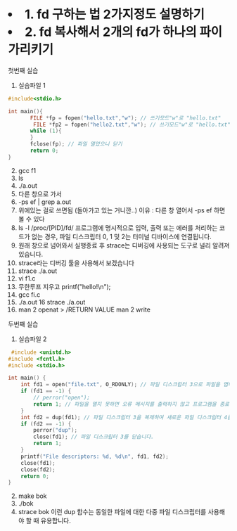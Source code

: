 <h1>
  <li> 1. fd 구하는 법 2가지정도 설명하기</li>
  <li> 2. fd 복사해서 2개의 fd가 하나의 파이 가리키기</li>
</h1>

첫번째 실습
1. 실습파일 1

 ```c
#include<stdio.h>

int main(){
        FILE *fp = fopen("hello.txt","w"); // 쓰기모드"w"로 "hello.txt"
         FILE *fp2 = fopen("hello2.txt","w"); // 쓰기모드"w"로 "hello.txt"
        while (1){
        }
        fclose(fp); // 파일 열었으니 닫기
        return 0;
}
```

2. gcc f1 
3.  ls 
4. ./a.out
5. 다른 창으로 가서 
6. -ps ef | grep a.out
7. 위에있는 걸로 쓰면됨 (돌아가고 있는 거니깐..) 
이유 : 다른 창 열어서 -ps ef 하면 볼 수 있다
8. ls -l /proc/[PID]/fd/
프로그램에 명시적으로 입력, 출력 또는 에러를 처리하는 코드가 없는 경우, 파일 디스크립터 0, 1 및 2는 터미널 디바이스에 연결됩니다.
9. 원래 창으로 넘어와서 실행종료 후
strace는 디버깅에 사용되는 도구로 널리 알려져 있습니다.
10. strace라는 디버깅 툴을 사용해서 보겠습니다
11. strace ./a.out
12. vi f1.c
13. 무한루프 지우고 printf("hello!\n");
14. gcc fi.c
15. ./a.out
16 strace ./a.out
17. man 2 openat > /RETURN VALUE 
     man 2 write
 
두번째 실습
1. 실습파일 2

```c
 #include <unistd.h>
#include <fcntl.h>
#include <stdio.h>

int main() {
    int fd1 = open("file.txt", O_RDONLY); // 파일 디스크립터 3으로 파일을 엽니다.
    if (fd1 == -1) {
        // perror("open");
        return 1; // 파일을 열지 못하면 오류 메시지를 출력하지 않고 프로그램을 종료합니다.
    }
    int fd2 = dup(fd1); // 파일 디스크립터 3을 복제하여 새로운 파일 디스크립터 4를 만듭니다.
    if (fd2 == -1) {
        perror("dup");
        close(fd1); // 파일 디스크립터 3를 닫습니다.
        return 1;
    }
    printf("File descriptors: %d, %d\n", fd1, fd2);
    close(fd1);
    close(fd2);
    return 0;
}
```
2. make bok
3. ./bok
4. strace bok 
이런 dup 함수는 동일한 파일에 대한 다중 파일 디스크립터를 사용해야 할 때 유용합니다.

